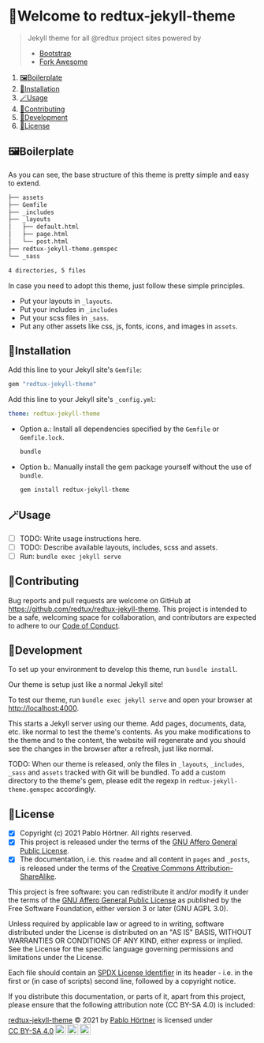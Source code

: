 <!-- SPDX-License-Identifier: CC-BY-SA-4.0 -->
<!-- Copyright (c) 2021 Pablo Hörtner. All rights reserved. -->

# 👋Welcome to redtux-jekyll-theme

> Jekyll theme for all @redtux project sites powered by
>
> - [Bootstrap](https://getbootstrap.com/)
> - [Fork Awesome](https://forkaweso.me/)

1. [🖼️Boilerplate](#️boilerplate)
2. [💾Installation](#installation)
3. [🪄Usage](#usage)
4. [👥Contributing](#contributing)
5. [🎨Development](#development)
6. [📄License](#license)

## 🖼️Boilerplate

As you can see, the base structure of this theme is pretty simple and easy to extend.

```bash
├── assets
├── Gemfile
├── _includes
├── _layouts
│   ├── default.html
│   ├── page.html
│   └── post.html
├── redtux-jekyll-theme.gemspec
└── _sass

4 directories, 5 files
```

In case you need to adopt this theme, just follow these simple principles.

- Put your layouts in `_layouts`.
- Put your includes in `_includes`
- Put your scss files in `_sass`.
- Put any other assets like css, js, fonts, icons, and images in `assets`.

## 💾Installation

Add this line to your Jekyll site's `Gemfile`:

```ruby
gem "redtux-jekyll-theme"
```

Add this line to your Jekyll site's `_config.yml`:

```yaml
theme: redtux-jekyll-theme
```

- Option a.: Install all dependencies specified by the `Gemfile` or `Gemfile.lock`.

  ```bash
  bundle
  ```

- Option b.: Manually install the gem package yourself without the use of `bundle`.

  ```bash
  gem install redtux-jekyll-theme
  ```

## 🪄Usage

- [ ] TODO: Write usage instructions here.
- [ ] TODO: Describe available layouts, includes, scss and assets.
- [ ] Run: `bundle exec jekyll serve`

## 👥Contributing

Bug reports and pull requests are welcome on GitHub at
<https://github.com/redtux/redtux-jekyll-theme>.
This project is intended to be a safe, welcoming space for collaboration,
and contributors are expected to adhere to our
[Code of Conduct](code_of_conduct.md).

## 🎨Development

To set up your environment to develop this theme, run `bundle install`.

Our theme is setup just like a normal Jekyll site!

To test our theme, run `bundle exec jekyll serve` and open your browser at
<http://localhost:4000>.

This starts a Jekyll server using our theme. Add pages, documents, data, etc.
like normal to test the theme's contents. As you make modifications to the theme
and to the content, the website will regenerate and you should see the changes
in the browser after a refresh, just like normal.

TODO: When our theme is released, only the files in `_layouts`, `_includes`, `_sass`
and `assets` tracked with Git will be bundled. To add a custom directory to the
theme's gem, please edit the regexp in `redtux-jekyll-theme.gemspec` accordingly.

## 📄License

- [x] Copyright (c) 2021 Pablo Hörtner. All rights reserved.
- [x] This project is released under the terms of the [GNU Affero General Public License].
- [x] The documentation, i.e. this `readme` and all content in `pages` and `_posts`,
  is released under the terms of the [Creative Commons Attribution-ShareAlike].

This project is free software: you can redistribute it and/or modify it
under the terms of the [GNU Affero General Public License] as published
by the Free Software Foundation, either version 3 or later (GNU AGPL 3.0).

Unless required by applicable law or agreed to in writing, software
distributed under the License is distributed on an "AS IS" BASIS,
WITHOUT WARRANTIES OR CONDITIONS OF ANY KIND, either express or implied.
See the License for the specific language governing permissions and
limitations under the License.

Each file should contain an [SPDX License Identifier] in its header - i.e. in
the first or (in case of scripts) second line, followed by a copyright notice.

If you distribute this documentation, or parts of it, apart from this project,
please ensure that the following attribution note (CC BY-SA 4.0) is included:

<p xmlns:cc="http://creativecommons.org/ns#" xmlns:dct="http://purl.org/dc/terms/"><a property="dct:title" rel="cc:attributionURL" href="https://github.com/redtux/redtux-jekyll-theme">redtux-jekyll-theme</a> © 2021 by <a rel="cc:attributionURL dct:creator" property="cc:attributionName" href="https://twitter.com/redtux">Pablo Hörtner</a> is licensed under <a href="http://creativecommons.org/licenses/by-sa/4.0/?ref=chooser-v1" target="_blank" rel="license noopener noreferrer" style="display:inline-block;">CC BY-SA 4.0<img style="height:22px!important;margin-left:3px;vertical-align:text-bottom;" src="https://mirrors.creativecommons.org/presskit/icons/cc.svg?ref=chooser-v1"><img style="height:22px!important;margin-left:3px;vertical-align:text-bottom;" src="https://mirrors.creativecommons.org/presskit/icons/by.svg?ref=chooser-v1"><img style="height:22px!important;margin-left:3px;vertical-align:text-bottom;" src="https://mirrors.creativecommons.org/presskit/icons/sa.svg?ref=chooser-v1"></a></p>

[SPDX License Identifier]: https://spdx.dev/ids/ "SPDX IDs"
[GNU Affero General Public License]: https://www.gnu.org/licenses/agpl-3.0.html "GNU AGPL 3.0"
[Creative Commons Attribution-ShareAlike]: https://spdx.org/licenses/CC-BY-SA-4.0 "CC BY-SA 4.0"
